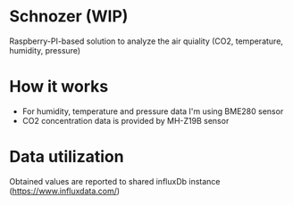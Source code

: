 # Schnozer (WIP)
Raspberry-PI-based solution to analyze the air quiality (CO2, temperature, humidity, pressure)

# How it works
* For humidity, temperature and pressure data I'm using BME280 sensor
* CO2 concentration data is provided by MH-Z19B sensor 

# Data utilization
Obtained values are reported to shared influxDb instance (https://www.influxdata.com/)
